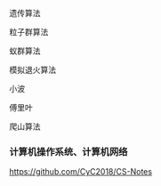 遗传算法

粒子群算法

蚁群算法

模拟退火算法

小波

傅里叶

爬山算法



### 计算机操作系统、计算机网络

https://github.com/CyC2018/CS-Notes



